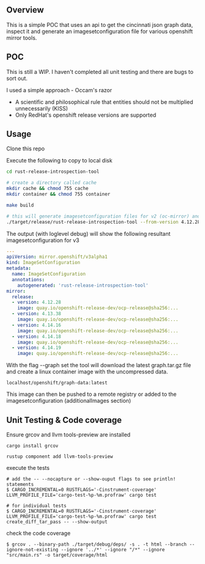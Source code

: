 ## Overview

This is a simple POC that uses an api to get the cincinnati json graph data, inspect it and generate an imagesetconfiguration file for various openshift mirror tools. 

## POC 

This is still a WIP. I haven't completed all unit testing and there are bugs to sort out.



I used a simple approach - Occam's razor

- A scientific and philosophical rule that entities should not be multiplied unnecessarily (KISS)
- Only RedHat's openshift release versions are supported

## Usage

Clone this repo

Execute the following to copy to local disk 

```bash
cd rust-release-introspection-tool

# create a directory called cache
mkdir cache && chmod 755 cache
mkdir container && chmod 755 container

make build 

# this will generate imagesetconfiguration files for v2 (oc-mirror) and v3 (rust-image-mirror) tools
./target/release/rust-release-introspection-tool --from-version 4.12.28 --to-version 4.14.16 --channel eus-4.14 --arch amd64 --loglevel debug --graph

```
The output (with loglevel debug) will show the following resultant imagesetconfiguration for v3 

```yaml
---
apiVersion: mirror.openshift/v3alpha1
kind: ImageSetConfiguration
metadata:
  name: ImageSetConfiguration
  annotations: 
    autogenerated: 'rust-release-introspection-tool'
mirror:
  release:
  - version: 4.12.28
    image: quay.io/openshift-release-dev/ocp-release@sha256:...
  - version: 4.13.38
    image: quay.io/openshift-release-dev/ocp-release@sha256:...
  - version: 4.14.16
    image: quay.io/openshift-release-dev/ocp-release@sha256:...
  - version: 4.14.18
    image: quay.io/openshift-release-dev/ocp-release@sha256:...
  - version: 4.14.19
    image: quay.io/openshift-release-dev/ocp-release@sha256:...

```

With the flag --graph set the tool will download the latest graph.tar.gz file and create a linux container image with the uncompressed data.

```
localhost/openshift/graph-data:latest
```

This image can then be pushed to a remote registry or added to the imagesetconfiguration (additionalImages section)


## Unit Testing & Code coverage

Ensure grcov and  llvm tools-preview are installed

```
cargo install grcov 

rustup component add llvm-tools-preview

```

execute the tests

```
# add the -- --nocapture or --show-ouput flags to see println! statements
$ CARGO_INCREMENTAL=0 RUSTFLAGS='-Cinstrument-coverage' LLVM_PROFILE_FILE='cargo-test-%p-%m.profraw' cargo test

# for individual tests
$ CARGO_INCREMENTAL=0 RUSTFLAGS='-Cinstrument-coverage' LLVM_PROFILE_FILE='cargo-test-%p-%m.profraw' cargo test create_diff_tar_pass -- --show-output
```

check the code coverage

```
$ grcov . --binary-path ./target/debug/deps/ -s . -t html --branch --ignore-not-existing --ignore '../*' --ignore "/*" --ignore "src/main.rs" -o target/coverage/html

```
